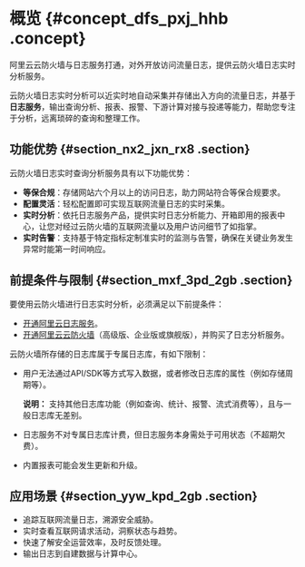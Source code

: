 # 概览 {#concept_dfs_pxj_hhb .concept}

阿里云云防火墙与日志服务打通，对外开放访问流量日志，提供云防火墙日志实时分析服务。

云防火墙日志实时分析可以近实时地自动采集并存储出入方向的流量日志，并基于**日志服务**，输出查询分析、报表、报警、下游计算对接与投递等能力，帮助您专注于分析，远离琐碎的查询和整理工作。

## 功能优势 {#section_nx2_jxn_rx8 .section}

云防火墙日志实时查询分析服务具有以下功能优势：

-   **等保合规**：存储网站六个月以上的访问日志，助力网站符合等保合规要求。
-   **配置灵活**：轻松配置即可实现互联网流量日志的实时采集。
-   **实时分析**：依托日志服务产品，提供实时日志分析能力、开箱即用的报表中心，让您对经过云防火墙的互联网流量以及用户访问细节了如指掌。
-   **实时告警**：支持基于特定指标定制准实时的监测与告警，确保在关键业务发生异常时能第一时间响应。

## 前提条件与限制 {#section_mxf_3pd_2gb .section}

要使用云防火墙进行日志实时分析，必须满足以下前提条件：

-   [开通阿里云日志服务](../../../../intl.zh-CN/快速入门/五分钟快速入门.md#)。
-   [开通阿里云云防火墙](https://common-buy.aliyun.com/?spm=5176.151680.785291.ee.1c9b7a943QcKHI&commodityCode=vipcloudfw#/buy)（高级版、企业版或旗舰版），并购买了日志分析服务。

云防火墙所存储的日志库属于专属日志库，有如下限制：

-   用户无法通过API/SDK等方式写入数据，或者修改日志库的属性（例如存储周期等）。

    **说明：** 支持其他日志库功能（例如查询、统计、报警、流式消费等），且与一般日志库无差别。

-   日志服务不对专属日志库计费，但日志服务本身需处于可用状态（不超期欠费）。
-   内置报表可能会发生更新和升级。

## 应用场景 {#section_yyw_kpd_2gb .section}

-   追踪互联网流量日志，溯源安全威胁。
-   实时查看互联网请求活动，洞察状态与趋势。
-   快速了解安全运营效率，及时反馈处理。
-   输出日志到自建数据与计算中心。

